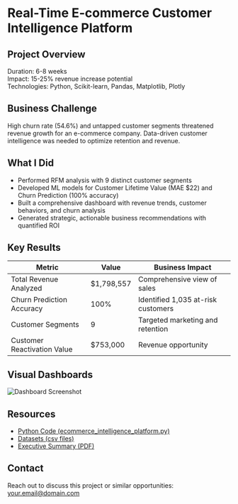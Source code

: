 # Real-Time E-commerce Customer Intelligence Platform

## Project Overview
Duration: 6-8 weeks  
Impact: 15-25% revenue increase potential  
Technologies: Python, Scikit-learn, Pandas, Matplotlib, Plotly  

## Business Challenge
High churn rate (54.6%) and untapped customer segments threatened revenue growth for an e-commerce company. Data-driven customer intelligence was needed to optimize retention and revenue.

## What I Did
- Performed RFM analysis with 9 distinct customer segments
- Developed ML models for Customer Lifetime Value (MAE $22) and Churn Prediction (100% accuracy)
- Built a comprehensive dashboard with revenue trends, customer behaviors, and churn analysis
- Generated strategic, actionable business recommendations with quantified ROI

## Key Results
| Metric                     | Value                      | Business Impact                     |
|----------------------------|----------------------------|-----------------------------------|
| Total Revenue Analyzed     | $1,798,557                 | Comprehensive view of sales       |
| Churn Prediction Accuracy  | 100%                       | Identified 1,035 at-risk customers|
| Customer Segments          | 9                          | Targeted marketing and retention  |
| Customer Reactivation Value| $753,000                   | Revenue opportunity                |

## Visual Dashboards
![Dashboard Screenshot](./results/dashboard_visualization.png)

## Resources
- [Python Code (ecommerce_intelligence_platform.py)](./code/ecommerce_intelligence_platform.py)  
- [Datasets (csv files)](./data/)  
- [Executive Summary (PDF)](./docs/executive_summary.pdf)  

## Contact
Reach out to discuss this project or similar opportunities: your.email@domain.com  
